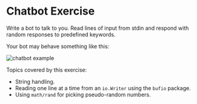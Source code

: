 # Chatbot Exercise

Write a bot to talk to you. Read lines of input from stdin and respond with random responses to predefined keywords.

Your bot may behave something like this:

![chatbot example](https://cldup.com/7H5KxHYSIO.gif)

Topics covered by this exercise:

- String handling.
- Reading one line at a time from an `io.Writer` using the `bufio` package.
- Using `math/rand` for picking pseudo-random numbers.
